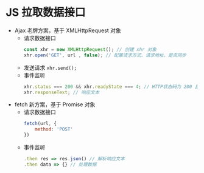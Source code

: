 # JS 拉取数据接口

- Ajax 老牌方案，基于 XMLHttpRequest 对象
   - 请求数据接口
        ```javascript
        const xhr = new XMLHttpRequest(); // 创建 xhr 对象
        xhr.open('GET', url , false); // 配置请求方式、请求地址、是否同步
        ```
   - 发送请求
        `xhr.send();`
   - 事件监听
        ```javascript
        xhr.status === 200 && xhr.readyState === 4; // HTTP状态码为 200 且 XHR请求状态为 4 时，请求成功 
        xhr.responseText; // 响应文本
        ```
- fetch 新方案，基于 Promise 对象
    - 请求数据接口
        ```javascript
        fetch(url, {
            method: 'POST'
        })
        ```
   - 事件监听
        ```javascript
        .then res => res.json() // 解析响应文本
        .then data => {} // 处理数据
        ```
